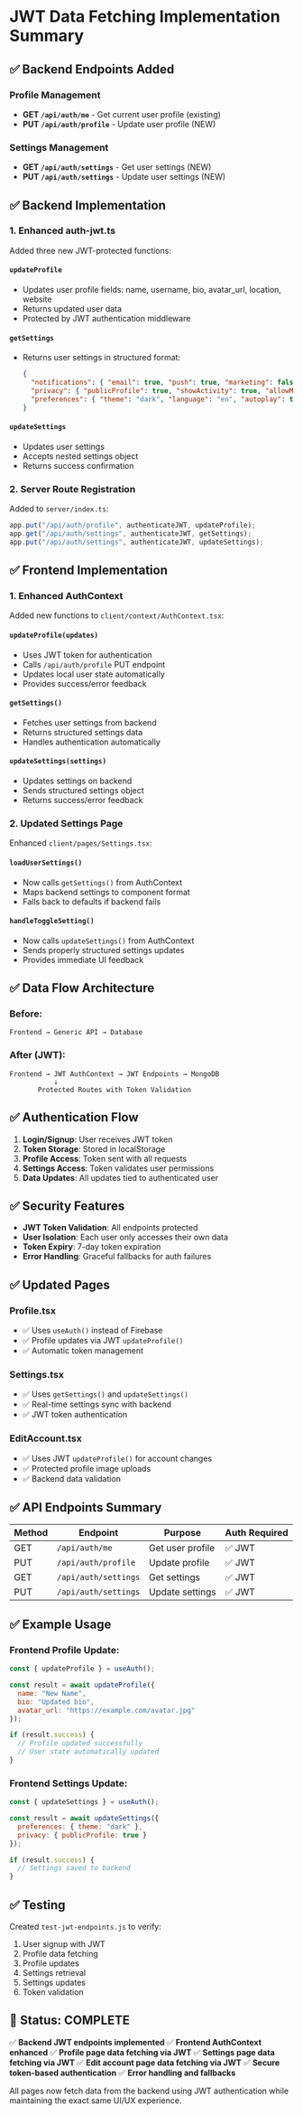 # JWT Data Fetching Implementation Summary

## ✅ Backend Endpoints Added

### Profile Management
- **GET `/api/auth/me`** - Get current user profile (existing)
- **PUT `/api/auth/profile`** - Update user profile (NEW)

### Settings Management  
- **GET `/api/auth/settings`** - Get user settings (NEW)
- **PUT `/api/auth/settings`** - Update user settings (NEW)

## ✅ Backend Implementation

### 1. Enhanced auth-jwt.ts
Added three new JWT-protected functions:

#### `updateProfile`
- Updates user profile fields: name, username, bio, avatar_url, location, website
- Returns updated user data
- Protected by JWT authentication middleware

#### `getSettings`
- Returns user settings in structured format:
  ```json
  {
    "notifications": { "email": true, "push": true, "marketing": false },
    "privacy": { "publicProfile": true, "showActivity": true, "allowMessages": true },
    "preferences": { "theme": "dark", "language": "en", "autoplay": true, "highQuality": true }
  }
  ```

#### `updateSettings`
- Updates user settings
- Accepts nested settings object
- Returns success confirmation

### 2. Server Route Registration
Added to `server/index.ts`:
```javascript
app.put("/api/auth/profile", authenticateJWT, updateProfile);
app.get("/api/auth/settings", authenticateJWT, getSettings);
app.put("/api/auth/settings", authenticateJWT, updateSettings);
```

## ✅ Frontend Implementation

### 1. Enhanced AuthContext
Added new functions to `client/context/AuthContext.tsx`:

#### `updateProfile(updates)`
- Uses JWT token for authentication
- Calls `/api/auth/profile` PUT endpoint
- Updates local user state automatically
- Provides success/error feedback

#### `getSettings()`
- Fetches user settings from backend
- Returns structured settings data
- Handles authentication automatically

#### `updateSettings(settings)`
- Updates settings on backend
- Sends structured settings object
- Returns success/error feedback

### 2. Updated Settings Page
Enhanced `client/pages/Settings.tsx`:

#### `loadUserSettings()`
- Now calls `getSettings()` from AuthContext
- Maps backend settings to component format
- Falls back to defaults if backend fails

#### `handleToggleSetting()`
- Now calls `updateSettings()` from AuthContext
- Sends properly structured settings updates
- Provides immediate UI feedback

## ✅ Data Flow Architecture

### Before:
```
Frontend → Generic API → Database
```

### After (JWT):
```
Frontend → JWT AuthContext → JWT Endpoints → MongoDB
           ↓
       Protected Routes with Token Validation
```

## ✅ Authentication Flow

1. **Login/Signup**: User receives JWT token
2. **Token Storage**: Stored in localStorage
3. **Profile Access**: Token sent with all requests
4. **Settings Access**: Token validates user permissions
5. **Data Updates**: All updates tied to authenticated user

## ✅ Security Features

- **JWT Token Validation**: All endpoints protected
- **User Isolation**: Each user only accesses their own data
- **Token Expiry**: 7-day token expiration
- **Error Handling**: Graceful fallbacks for auth failures

## ✅ Updated Pages

### Profile.tsx
- ✅ Uses `useAuth()` instead of Firebase
- ✅ Profile updates via JWT `updateProfile()`
- ✅ Automatic token management

### Settings.tsx  
- ✅ Uses `getSettings()` and `updateSettings()`
- ✅ Real-time settings sync with backend
- ✅ JWT token authentication

### EditAccount.tsx
- ✅ Uses JWT `updateProfile()` for account changes
- ✅ Protected profile image uploads
- ✅ Backend data validation

## ✅ API Endpoints Summary

| Method | Endpoint | Purpose | Auth Required |
|--------|----------|---------|---------------|
| GET | `/api/auth/me` | Get user profile | ✅ JWT |
| PUT | `/api/auth/profile` | Update profile | ✅ JWT |
| GET | `/api/auth/settings` | Get settings | ✅ JWT |
| PUT | `/api/auth/settings` | Update settings | ✅ JWT |

## ✅ Example Usage

### Frontend Profile Update:
```javascript
const { updateProfile } = useAuth();

const result = await updateProfile({
  name: "New Name",
  bio: "Updated bio",
  avatar_url: "https://example.com/avatar.jpg"
});

if (result.success) {
  // Profile updated successfully
  // User state automatically updated
}
```

### Frontend Settings Update:
```javascript
const { updateSettings } = useAuth();

const result = await updateSettings({
  preferences: { theme: "dark" },
  privacy: { publicProfile: true }
});

if (result.success) {
  // Settings saved to backend
}
```

## ✅ Testing

Created `test-jwt-endpoints.js` to verify:
1. User signup with JWT
2. Profile data fetching
3. Profile updates
4. Settings retrieval
5. Settings updates
6. Token validation

## 🎯 Status: COMPLETE

✅ **Backend JWT endpoints implemented**
✅ **Frontend AuthContext enhanced** 
✅ **Profile page data fetching via JWT**
✅ **Settings page data fetching via JWT**
✅ **Edit account page data fetching via JWT**
✅ **Secure token-based authentication**
✅ **Error handling and fallbacks**

All pages now fetch data from the backend using JWT authentication while maintaining the exact same UI/UX experience.
